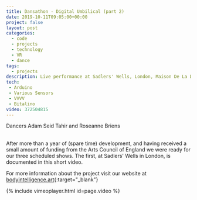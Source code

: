 ```yaml
---
title: Dansathon - Digital Umbilical (part 2)
date: 2019-10-11T09:05:00+00:00
project: false
layout: post
categories:
  - code
  - projects
  - technology
  - VR
  - dance
tags:
  - projects
description: Live performance at Sadlers' Wells, London, Maison De La Danse, Lyon and Théâtre de Liège
tech:
 - Arduino
 - Various Sensors
 - VVVV
 - Bitalino
video: 372504815
---
```


<div class="img_row">
	<img class="col three" src="{{ site.baseurl }}/images/digitalumbilical/II/sadlers-wells.jpg" alt="" title="Sadlers Wells"/>
</div>
<div class="col three caption">
	Dancers Adam Seid Tahir and Roseanne Briens
</div>
<br/>

After more than a year of (spare time) development, and having received a small amount of funding from the Arts Council of England we were ready for our three scheduled shows. The first, at Sadlers' Wells in London, is documented in this short video.

For more information about the project visit our website at [bodyintelligence.art](http://www.bodyintelligence.art/){:target="_blank"}

{% include vimeoplayer.html id=page.video %}

